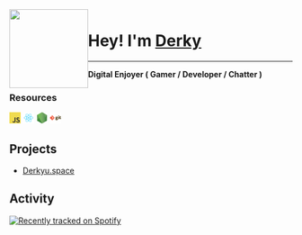 <img src="https://avatars.githubusercontent.com/u/75100082?v=4" border-radius="20" align="left" width="140" height="140"/>

# Hey! I'm [Derky](https://derkyu.space)

--- 

**Digital Enjoyer ( Gamer / Developer / Chatter )**

### Resources
<code><img height="20" src="https://raw.githubusercontent.com/github/explore/80688e429a7d4ef2fca1e82350fe8e3517d3494d/topics/javascript/javascript.png"></code>
<code><img height="20" src="https://raw.githubusercontent.com/github/explore/80688e429a7d4ef2fca1e82350fe8e3517d3494d/topics/react/react.png"></code>
<code><img height="20" src="https://raw.githubusercontent.com/github/explore/80688e429a7d4ef2fca1e82350fe8e3517d3494d/topics/nodejs/nodejs.png"></code>
<code><img height="20" src="https://raw.githubusercontent.com/github/explore/80688e429a7d4ef2fca1e82350fe8e3517d3494d/topics/git/git.png"></code>

## Projects
- [Derkyu.space](https://github.com/IsDerky/Derkyu-website)

## Activity
[![Recently tracked on Spotify](https://spotify-github-profile.vercel.app/api/view?uid=darkqwew&cover_image=true&theme=compact)](https://spotify-github-profile.vercel.app/api/view?uid=darkqwew&redirect=true)
